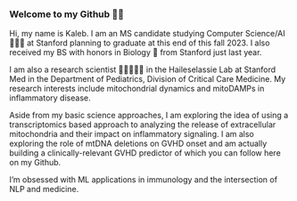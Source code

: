 ### Welcome to my Github 🤙🏾

Hi, my name is Kaleb. I am an MS candidate studying Computer Science/AI 👨🏿‍💻 at Stanford planning to graduate at this end of this fall 2023. I also received my BS with honors in Biology  🧬 from Stanford just last year.

I am also a research scientist 🧑🏿‍🔬🧫🔬 in the Haileselassie Lab at Stanford Med in the Department of Pediatrics, Division of Critical Care Medicine. My research interests include mitochondrial dynamics and mitoDAMPs in inflammatory disease. 

Aside from my basic science approaches, I am exploring the idea of using a transcriptomics based approach to analyzing the release of extracellular mitochondria and their impact on inflammatory signaling. I am also exploring the role of mtDNA deletions on GVHD onset and am actually building a clinically-relevant GVHD predictor of which you can follow here on my Github. 

I’m obsessed with ML applications in immunology and the intersection of NLP and medicine.
